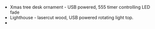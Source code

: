 
- Xmas tree desk ornament - USB powered, 555 timer controlling LED fade
- Lighthouse - lasercut wood, USB powered rotating light top.
- 